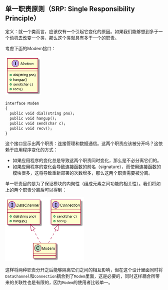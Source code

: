 ## 单一职责原则（SRP: Single Responsibility Principle）

定义：就一个类而言，应该仅有一个引起它变化的原因。如果我们能够想到多于一个动机去改变一个类，那么这个类就具有多于一个的职责。

考虑下面的Modem接口：

![](./modem.png)

```
interface Modem
{
  public void dial(string pno);
  public void hangup();
  public void send(char c);
  public void recv();
}
```

这个接口显示出两个职责：连接管理和数据通信。这两个职责应该被分开吗？这依赖于应用程序变化的方式：

- 如果应用程序的变化总是导致这两个职责同时变化，那么是不必分离它们的。
- 如果应用程序的变化会导致连接函数的前名（signature），而使用连接函数的模块很多，这将导致重新部署的次数增多，那么这两个职责需要被分离。

单一职责目的是为了保证模块的内聚性（组成元素之间功能的相关性）。我们将如上的两个职责分离后可以得到：

![](./modem-SRP.png)

这样将两种职责分开之后能够隔离它们之间的相互影响，但在这个设计里面同时将`DataChannel`和`Connection`耦合到了`Modem`里面，这是必要的，同时这样耦合所带来的关联性也是有限的，因为`Modem`的使用者比较单一。
